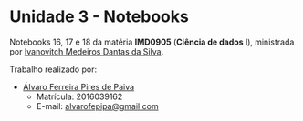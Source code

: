 # Unidade 3 - Notebooks
Notebooks 16, 17 e 18 da matéria **IMD0905** (**Ciência de dados I**), ministrada por [Ivanovitch Medeiros Dantas da Silva](https://github.com/ivanovitchm).

Trabalho realizado por:
- <a href="https://github.com/alvarofpp">Álvaro Ferreira Pires de Paiva</a>
  - Matrícula: 2016039162
  - E-mail: alvarofepipa@gmail.com